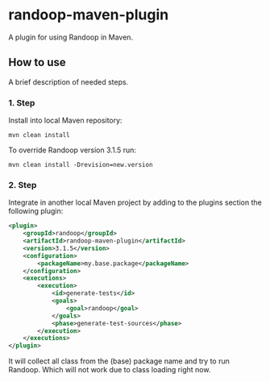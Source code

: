 # randoop-maven-plugin
A plugin for using Randoop in Maven.

## How to use

A brief description of needed steps.

### 1. Step
Install into local Maven repository:
```
mvn clean install
```
To override Randoop version 3.1.5 run:
```
mvn clean install -Drevision=new.version
```

### 2. Step
Integrate in another local Maven project by adding to the plugins section the following 
plugin:
 
```xml
<plugin>
    <groupId>randoop</groupId>
    <artifactId>randoop-maven-plugin</artifactId>
    <version>3.1.5</version>
    <configuration>
        <packageName>my.base.package</packageName>
    </configuration>
    <executions>
        <execution>
            <id>generate-tests</id>
            <goals>
                <goal>randoop</goal>
            </goals>
            <phase>generate-test-sources</phase>
        </execution>
    </executions>
</plugin>
```
It will collect all class from the (base) package name and try to run Randoop. Which will not 
work due to class loading right now.